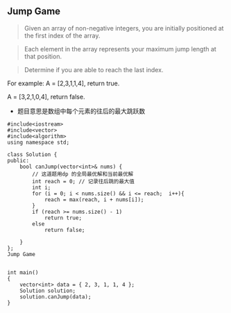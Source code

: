 ## Jump Game

> Given an array of non-negative integers, you are initially positioned at the first index of the array.

>Each element in the array represents your maximum jump length at that position.

> Determine if you are able to reach the last index.

For example:
A = [2,3,1,1,4], return true.

A = [3,2,1,0,4], return false.

* 题目意思是数组中每个元素的往后的最大跳跃数

```
#include<iostream>
#include<vector>
#include<algorithm>
using namespace std;

class Solution {
public:
	bool canJump(vector<int>& nums) {
		// 这道题用dp 的全局最优解和当前最优解
		int reach = 0; // 记录往后跳的最大值
		int i;
		for (i = 0; i < nums.size() && i <= reach;  i++){
			reach = max(reach, i + nums[i]);
		}
		if (reach >= nums.size() - 1)
			return true;
		else
			return false;

	}
};
Jump Game


int main()
{
	vector<int> data = { 2, 3, 1, 1, 4 };
	Solution solution;
	solution.canJump(data);
}
```